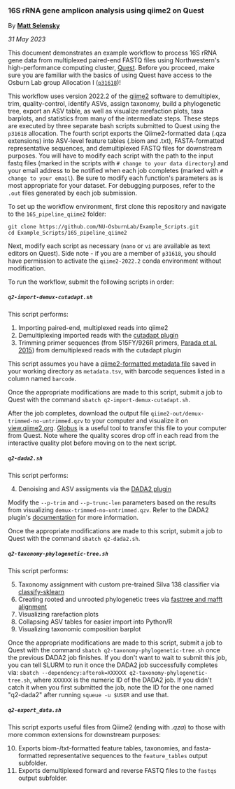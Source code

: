### 16S rRNA gene amplicon analysis using qiime2 on Quest

By [**Matt Selensky**](https://mselensky.github.io/)

*31 May 2023*

This document demonstrates an example workflow to process 16S rRNA gene data from multiplexed paired-end FASTQ files using Northwestern's high-performance computing cluster, [Quest](https://services.northwestern.edu/TDClient/30/Portal/KB/ArticleDet?ID=1542). Before you proceed, make sure you are familiar with the basics of using Quest have access to the Osburn Lab group Allocation I ([`p31618`](https://app.smartsheet.com/b/form/797775d810274db5889b5199c4260328))! 

This workflow uses version 2022.2 of the [qiime2](https://qiime2.org/) software to demultiplex, trim, quality-control, identify ASVs, assign taxonomy, build a phylogenetic tree, export an ASV table, as well as visualize rarefaction plots, taxa barplots, and statistics from many of the intermediate steps. These steps are executed by three separate bash scripts submitted to Quest using the `p31618` allocation. The fourth script exports the Qiime2-formatted data (.qza extensions) into ASV-level feature tables (.biom and .txt), FASTA-formatted representative sequences, and demultiplexed FASTQ files for downstream purposes. You will have to modify each script with the path to the input fastq files (marked in the scripts with `# change to your data directory`) and your email address to be notified when each job completes (marked with `# change to your email`). Be sure to modify each function's parameters as is most appropriate for your dataset. For debugging purposes, refer to the `.out` files generated by each job submission.

To set up the workflow environment, first clone this repository and navigate to the `16S_pipeline_qiime2` folder:

```
git clone https://github.com/NU-OsburnLab/Example_Scripts.git
cd Example_Scripts/16S_pipeline_qiime2
```

Next, modify each script as necessary (`nano` or `vi` are available as text editors on Quest). Side note - if you are a member of `p31618`, you should have permission to activate the `qiime2-2022.2` conda environment without modification.

To run the workflow, submit the following scripts in order:

##### `q2-import-demux-cutadapt.sh`

This script performs:

1. Importing paired-end, multiplexed reads into qiime2
2. Demultiplexing imported reads with the [cutadapt plugin](https://docs.qiime2.org/2022.2/plugins/available/cutadapt/)
3. Trimming primer sequences (from 515FY/926R primers, [Parada et al. 2015](https://sfamjournals.onlinelibrary.wiley.com/doi/abs/10.1111/1462-2920.13023)) from demultiplexed reads with the cutadapt plugin

This script assumes you have a [qiime2-formatted metadata file](https://docs.qiime2.org/2022.2/tutorials/metadata/) saved in your working directory as `metadata.tsv`, with barcode sequences listed in a column named `barcode`. 

Once the appropriate modifications are made to this script, submit a job to Quest with the command `sbatch q2-import-demux-cutadapt.sh`. 

After the job completes, download the output file `qiime2-out/demux-trimmed-no-untrimmed.qzv` to your computer and visualize it on [view.qiime2.org](https://view.qiime2.org). [Globus](https://kb.northwestern.edu/page.php?id=70521) is a useful tool to transfer this file to your computer from Quest. Note where the quality scores drop off in each read from the interactive quality plot before moving on to the next script.

##### `q2-dada2.sh`

This script performs:

4. Denoising and ASV assigments via the [DADA2 plugin](https://docs.qiime2.org/2022.2/plugins/available/dada2/)

Modify the `--p-trim` and `--p-trunc-len` parameters based on the results from visualizing `demux-trimmed-no-untrimmed.qzv`. Refer to the DADA2 plugin's [documentation](https://docs.qiime2.org/2022.2/plugins/available/dada2/denoise-paired/) for more information.

Once the appropriate modifications are made to this script, submit a job to Quest with the command `sbatch q2-dada2.sh`.

##### `q2-taxonomy-phylogenetic-tree.sh`

This script performs:

5. Taxonomy assignment with custom pre-trained Silva 138 classifier via [classify-sklearn](https://docs.qiime2.org/2020.2/plugins/available/feature-classifier/classify-sklearn/)
6. Creating rooted and unrooted phylogenetic trees via [fasttree and mafft alignment](https://docs.qiime2.org/2022.2/plugins/available/phylogeny/align-to-tree-mafft-fasttree/)
7. Visualizing rarefaction plots
8. Collapsing ASV tables for easier import into Python/R
9. Visualizing taxonomic composition barplot

Once the appropriate modifications are made to this script, submit a job to Quest with the command `sbatch q2-taxonomy-phylogenetic-tree.sh` once the previous DADA2 job finishes. If you don't want to wait to submit this job, you can tell SLURM to run it once the DADA2 job successfully completes via: `sbatch --dependency:afterok=XXXXXX q2-taxonomy-phylogenetic-tree.sh`, where `XXXXXX` is the numeric ID of the DADA2 job. If you didn't catch it when you first submitted the job, note the ID for the one named "q2-dada2" after running `squeue -u $USER` and use that.

##### `q2-export_data.sh`

This script exports useful files from Qiime2 (ending with *.qza*) to those with more common extensions for downstream purposes:

10. Exports biom-/txt-formatted feature tables, taxonomies, and fasta-formatted representative sequences to the `feature_tables` output subfolder. 
11. Exports demultiplexed forward and reverse FASTQ files to the `fastqs` output subfolder.